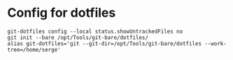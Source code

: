 # Config for dotfiles

    git-dotfiles config --local status.showUntrackedFiles no  
    git init --bare /opt/Tools/git-bare/dotfiles/  
    alias git-dotfiles='git --git-dir=/opt/Tools/git-bare/dotfiles --work-tree=/home/serge'  
    
    
